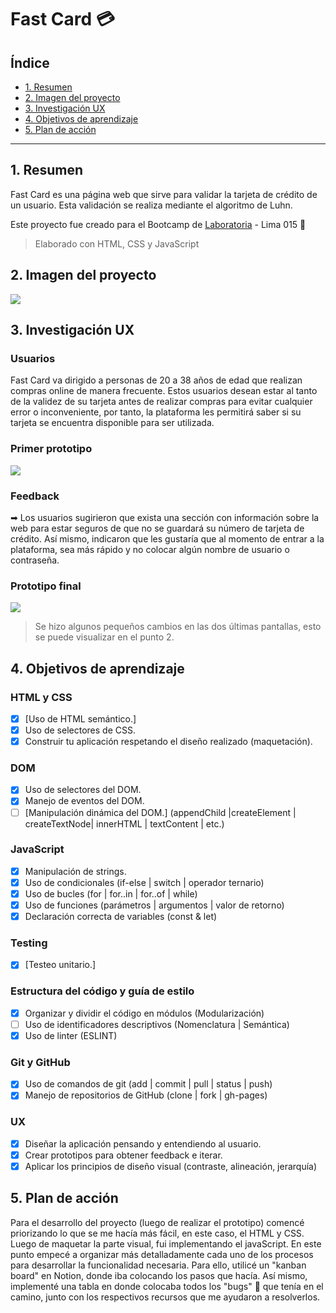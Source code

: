 # Fast Card 💳

## Índice

* [1. Resumen](#1-Resumen)
* [2. Imagen del proyecto](#2-Imagen-del-proyecto)
* [3. Investigación UX](#3-Investigación-UX)
* [4. Objetivos de aprendizaje](#Objetivos-de-aprendizaje)
* [5. Plan de acción](#4-Plan-de-acción)

***

## 1. Resumen
Fast Card es una página web que sirve para validar la tarjeta de crédito de un usuario. Esta validación se realiza mediante el algoritmo de Luhn.

Este proyecto fue creado para el Bootcamp de  <a  href="https://www.laboratoria.la">Laboratoria</a> - Lima 015 💛

> Elaborado con HTML, CSS y JavaScript

## 2. Imagen del proyecto
![](https://i.postimg.cc/LXMq8JfX/proyectofinal.png)

## 3. Investigación UX

### Usuarios
Fast Card va dirigido a personas de 20 a 38 años de edad que realizan compras online de manera frecuente. Estos usuarios desean estar al tanto de la validez de su tarjeta antes de realizar compras para evitar cualquier error o inconveniente, por tanto, la plataforma les permitirá saber si su tarjeta se encuentra disponible para ser utilizada.

### Primer prototipo
![](https://i.postimg.cc/zfJHFZLX/prototipo01.png)

### Feedback
➡ Los usuarios sugirieron que exista una sección con información sobre la web para estar seguros de que no se guardará su número de tarjeta de crédito. Así mismo, indicaron que les gustaría que al momento de entrar a la plataforma, sea más rápido y no colocar algún nombre de usuario o contraseña.

### Prototipo final
![](https://i.postimg.cc/htq1NtZS/prototipo-final.png)
> Se hizo algunos pequeños cambios en las dos últimas pantallas, esto se puede visualizar en el punto 2.

## 4. Objetivos de aprendizaje

### HTML y CSS
* [x] [Uso de HTML semántico.]
* [x] Uso de selectores de CSS.
* [x] Construir tu aplicación respetando el diseño realizado (maquetación).

### DOM

* [x] Uso de selectores del DOM.
* [x] Manejo de eventos del DOM.
* [ ] [Manipulación dinámica del DOM.]
(appendChild |createElement | createTextNode| innerHTML | textContent | etc.)

### JavaScript

* [x] Manipulación de strings.
* [x] Uso de condicionales (if-else | switch | operador ternario)
* [x] Uso de bucles (for | for..in | for..of | while)
* [x] Uso de funciones (parámetros | argumentos | valor de retorno)
* [x] Declaración correcta de variables (const & let)

### Testing

* [x] [Testeo unitario.]

### Estructura del código y guía de estilo

* [x] Organizar y dividir el código en módulos (Modularización)
* [ ] Uso de identificadores descriptivos (Nomenclatura | Semántica)
* [x] Uso de linter (ESLINT)

### Git y GitHub

* [x] Uso de comandos de git (add | commit | pull | status | push)
* [x] Manejo de repositorios de GitHub (clone | fork | gh-pages)

### UX

* [x] Diseñar la aplicación pensando y entendiendo al usuario.
* [x] Crear prototipos para obtener feedback e iterar.
* [x] Aplicar los principios de diseño visual (contraste, alineación, jerarquía)

## 5. Plan de acción
Para el desarrollo del proyecto (luego de realizar el prototipo) comencé priorizando lo que se me hacía más fácil, en este caso, el HTML y CSS. Luego de maquetar la parte visual, fui implementando el javaScript. En este punto empecé a organizar más detalladamente cada uno de los procesos para desarrollar la funcionalidad necesaria. Para ello, utilicé un "kanban board" en Notion, donde iba colocando los pasos que hacía. Así mismo, implementé una tabla en donde colocaba todos los "bugs" 🐞 que tenía en el camino, junto con los respectivos recursos que me ayudaron a resolverlos.